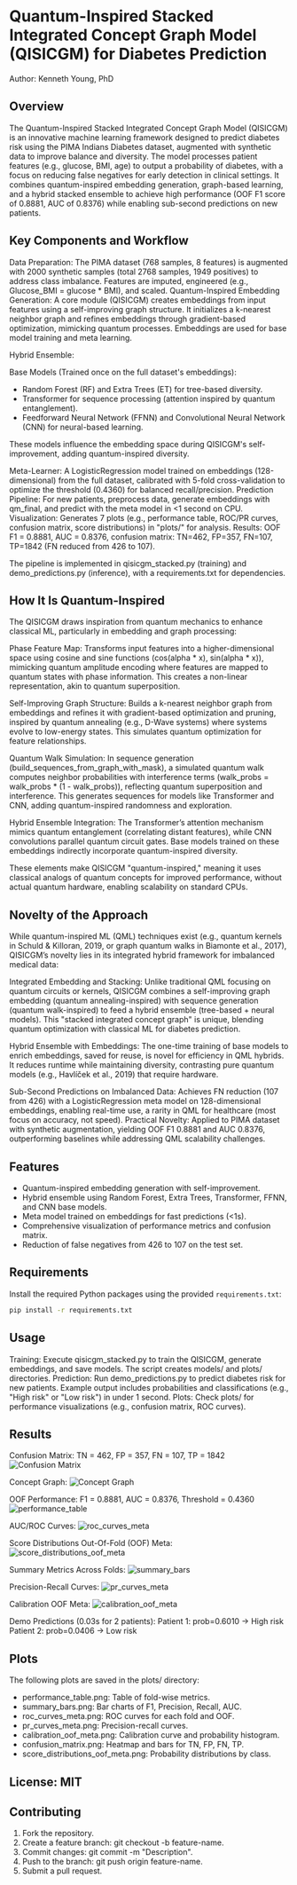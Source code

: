 # Quantum-Inspired Stacked Integrated Concept Graph Model (QISICGM) for Diabetes Prediction
Author: Kenneth Young, PhD

## Overview
The Quantum-Inspired Stacked Integrated Concept Graph Model (QISICGM) is an innovative machine learning framework designed to predict diabetes risk using the PIMA Indians Diabetes dataset, augmented with synthetic data to improve balance and diversity. The model processes patient features (e.g., glucose, BMI, age) to output a probability of diabetes, with a focus on reducing false negatives for early detection in clinical settings. It combines quantum-inspired embedding generation, graph-based learning, and a hybrid stacked ensemble to achieve high performance (OOF F1 score of 0.8881, AUC of 0.8376) while enabling sub-second predictions on new patients.

## Key Components and Workflow

Data Preparation: The PIMA dataset (768 samples, 8 features) is augmented with 2000 synthetic samples (total 2768 samples, 1949 positives) to address class imbalance. Features are imputed, engineered (e.g., Glucose_BMI = glucose * BMI), and scaled.
Quantum-Inspired Embedding Generation: A core module (QISICGM) creates embeddings from input features using a self-improving graph structure. It initializes a k-nearest neighbor graph and refines embeddings through gradient-based optimization, mimicking quantum processes. Embeddings are used for base model training and meta learning.

Hybrid Ensemble:

Base Models (Trained once on the full dataset's embeddings):
  - Random Forest (RF) and Extra Trees (ET) for tree-based diversity.
  - Transformer for sequence processing (attention inspired by quantum entanglement).
  - Feedforward Neural Network (FFNN) and Convolutional Neural Network (CNN) for neural-based learning.

These models influence the embedding space during QISICGM's self-improvement, adding quantum-inspired diversity.

Meta-Learner: 
A LogisticRegression model trained on embeddings (128-dimensional) from the full dataset, calibrated with 5-fold cross-validation to optimize the threshold (0.4360) for balanced recall/precision.
Prediction Pipeline: For new patients, preprocess data, generate embeddings with qm_final, and predict with the meta model in <1 second on CPU.
Visualization: Generates 7 plots (e.g., performance table, ROC/PR curves, confusion matrix, score distributions) in "plots/" for analysis.
Results: OOF F1 = 0.8881, AUC = 0.8376, confusion matrix: TN=462, FP=357, FN=107, TP=1842 (FN reduced from 426 to 107).

The pipeline is implemented in qisicgm_stacked.py (training) and demo_predictions.py (inference), with a requirements.txt for dependencies.

## How It Is Quantum-Inspired
The QISICGM draws inspiration from quantum mechanics to enhance classical ML, particularly in embedding and graph processing:

Phase Feature Map: Transforms input features into a higher-dimensional space using cosine and sine functions (cos(alpha * x), sin(alpha * x)), mimicking quantum amplitude encoding where features are mapped to quantum states with phase information. This creates a non-linear representation, akin to quantum superposition.

Self-Improving Graph Structure: Builds a k-nearest neighbor graph from embeddings and refines it with gradient-based optimization and pruning, inspired by quantum annealing (e.g., D-Wave systems) where systems evolve to low-energy states. This simulates quantum optimization for feature relationships.

Quantum Walk Simulation: In sequence generation (build_sequences_from_graph_with_mask), a simulated quantum walk computes neighbor probabilities with interference terms (walk_probs = walk_probs * (1 - walk_probs)), reflecting quantum superposition and interference. This generates sequences for models like Transformer and CNN, adding quantum-inspired randomness and exploration.

Hybrid Ensemble Integration: The Transformer’s attention mechanism mimics quantum entanglement (correlating distant features), while CNN convolutions parallel quantum circuit gates. Base models trained on these embeddings indirectly incorporate quantum-inspired diversity.

These elements make QISICGM "quantum-inspired," meaning it uses classical analogs of quantum concepts for improved performance, without actual quantum hardware, enabling scalability on standard CPUs.

## Novelty of the Approach
While quantum-inspired ML (QML) techniques exist (e.g., quantum kernels in Schuld & Killoran, 2019, or graph quantum walks in Biamonte et al., 2017), QISICGM’s novelty lies in its integrated hybrid framework for imbalanced medical data:

Integrated Embedding and Stacking: Unlike traditional QML focusing on quantum circuits or kernels, QISICGM combines a self-improving graph embedding (quantum annealing-inspired) with sequence generation (quantum walk-inspired) to feed a hybrid ensemble (tree-based + neural models). This "stacked integrated concept graph" is unique, blending quantum optimization with classical ML for diabetes prediction.

Hybrid Ensemble with Embeddings: The one-time training of base models to enrich embeddings, saved for reuse, is novel for efficiency in QML hybrids. It reduces runtime while maintaining diversity, contrasting pure quantum models (e.g., Havlíček et al., 2019) that require hardware.

Sub-Second Predictions on Imbalanced Data: Achieves FN reduction (107 from 426) with a LogisticRegression meta model on 128-dimensional embeddings, enabling real-time use, a rarity in QML for healthcare (most focus on accuracy, not speed).
Practical Novelty: Applied to PIMA dataset with synthetic augmentation, yielding OOF F1 0.8881 and AUC 0.8376, outperforming baselines while addressing QML scalability challenges.

## Features
  - Quantum-inspired embedding generation with self-improvement.
  - Hybrid ensemble using Random Forest, Extra Trees, Transformer, FFNN, and CNN base models.
  - Meta model trained on embeddings for fast predictions (<1s).
  - Comprehensive visualization of performance metrics and confusion matrix.
  - Reduction of false negatives from 426 to 107 on the test set.

## Requirements
Install the required Python packages using the provided `requirements.txt`:
```bash
pip install -r requirements.txt
```
## Usage
Training: Execute qisicgm_stacked.py to train the QISICGM, generate embeddings, and save models. The script creates models/ and plots/ directories.
Prediction: Run demo_predictions.py to predict diabetes risk for new patients. Example output includes probabilities and classifications (e.g., "High risk" or "Low risk") in under 1 second.
Plots: Check plots/ for performance visualizations (e.g., confusion matrix, ROC curves).

## Results
Confusion Matrix: TN = 462, FP = 357, FN = 107, TP = 1842
![Confusion Matrix](plots/confusion_oof_meta_bars.png)

Concept Graph:
![Concept Graph](plots/concept_graph_fold1.png)

OOF Performance: F1 = 0.8881, AUC = 0.8376, Threshold = 0.4360
![performance_table](plots/performance_table.png)

AUC/ROC Curves:
![roc_curves_meta](plots/roc_curves_meta.png)

Score Distributions Out-Of-Fold (OOF) Meta:
![score_distributions_oof_meta](plots/score_distributions_oof_meta.png)

Summary Metrics Across Folds:
![summary_bars](plots/summary_bars.png)

Precision-Recall Curves:
![pr_curves_meta](plots/pr_curves_meta.png)

Calibration OOF Meta:
![calibration_oof_meta](plots/calibration_oof_meta.png)

Demo Predictions (0.03s for 2 patients):
Patient 1: prob=0.6010 → High risk
Patient 2: prob=0.0406 → Low risk

## Plots
The following plots are saved in the plots/ directory:
  - performance_table.png: Table of fold-wise metrics.
  - summary_bars.png: Bar charts of F1, Precision, Recall, AUC.
  - roc_curves_meta.png: ROC curves for each fold and OOF.
  - pr_curves_meta.png: Precision-recall curves.
  - calibration_oof_meta.png: Calibration curve and probability histogram.
  - confusion_matrix.png: Heatmap and bars for TN, FP, FN, TP.
  - score_distributions_oof_meta.png: Probability distributions by class.

## License: MIT

## Contributing
  1. Fork the repository.
  2. Create a feature branch: git checkout -b feature-name.
  3. Commit changes: git commit -m "Description".
  4. Push to the branch: git push origin feature-name.
  5. Submit a pull request.
